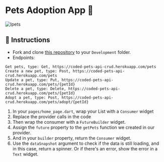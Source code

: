 # Pets Adoption App 🦄

![Ipets](https://user-images.githubusercontent.com/84308096/167295237-ac5ea80c-cb66-4975-9a93-c844dbfc6b37.png)

## 🍋 Instructions

- Fork and clone [this repository](https://github.com/JoinCODED/Task-Flutter-Get-AdoptApp) to your `Development` folder.
- Endpoints:

```
Get pets, type: Get, https://coded-pets-api-crud.herokuapp.com/pets
Create a new pet, type: Post, https://coded-pets-api-crud.herokuapp.com/pets
Update a pet, type: Put, https://coded-pets-api-crud.herokuapp.com/pets/{petId}
Delete a pet, type: Delete, https://coded-pets-api-crud.herokuapp.com/pets/{petId}
Adopt a pet, type: Post, https://coded-pets-api-crud.herokuapp.com/pets/adopt/{petId}
```


1. In your `pages/home_page.dart`, wrap your List with a `Consumer` widget 
2. Replace the provider calls in the code 
3. Then wrap the consumer with a `FutureBuilder` widget.
4. Assign the `future` property to the `getPets` function we created in our provider.
5. And in your `builder` property, return the `Consumer` widget.
6. Use the `dataSnapshot` argument to check if the data is still loading, and in this case, return a spinner. Or if there's an error, show the error in a `Text` widget.
